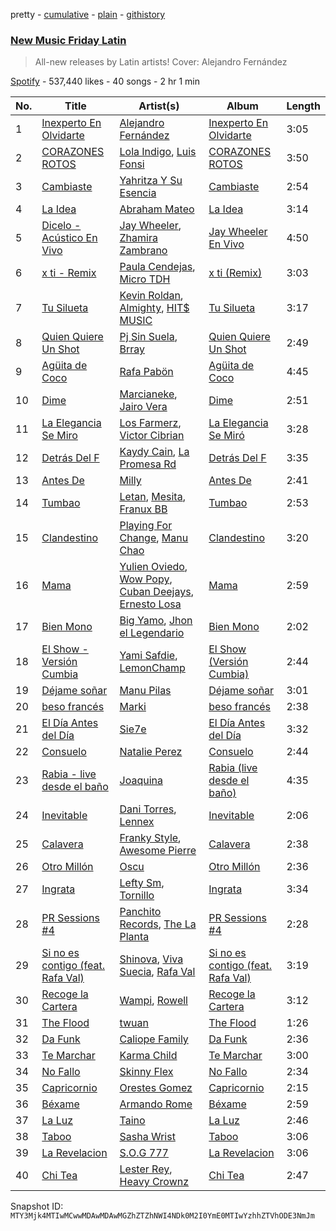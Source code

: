 pretty - [cumulative](/playlists/cumulative/37i9dQZF1DX1hVRardJ30X.md) - [plain](/playlists/plain/37i9dQZF1DX1hVRardJ30X) - [githistory](https://github.githistory.xyz/mackorone/spotify-playlist-archive/blob/main/playlists/plain/37i9dQZF1DX1hVRardJ30X)

### [New Music Friday Latin](https://open.spotify.com/playlist/37i9dQZF1DX1hVRardJ30X)

> All\-new releases by Latin artists! Cover: Alejandro Fernández

[Spotify](https://open.spotify.com/user/spotify) - 537,440 likes - 40 songs - 2 hr 1 min

| No. | Title | Artist(s) | Album | Length |
|---|---|---|---|---|
| 1 | [Inexperto En Olvidarte](https://open.spotify.com/track/1WvNTYRxyodbQ4NPmO9jKZ) | [Alejandro Fernández](https://open.spotify.com/artist/6sq1yF0OZEWA4xoXVKW1L9) | [Inexperto En Olvidarte](https://open.spotify.com/album/4ZBMLo0vXL00kQqp3SeebE) | 3:05 |
| 2 | [CORAZONES ROTOS](https://open.spotify.com/track/7r5QwyDzxyikU1Kbkfz6FM) | [Lola Indigo](https://open.spotify.com/artist/3bvfu2KAve4lPHrhEFDZna), [Luis Fonsi](https://open.spotify.com/artist/4V8Sr092TqfHkfAA5fXXqG) | [CORAZONES ROTOS](https://open.spotify.com/album/28V2AlGwC1tF5Ph9f5WGy4) | 3:50 |
| 3 | [Cambiaste](https://open.spotify.com/track/2ShMj3rcOHAMKuhI7iaJo8) | [Yahritza Y Su Esencia](https://open.spotify.com/artist/51ZSh80McCt7vbqHouzW0A) | [Cambiaste](https://open.spotify.com/album/0fvaFUHPvCuZnkvspk2Uxj) | 2:54 |
| 4 | [La Idea](https://open.spotify.com/track/5hbx6fWt9jt9dWSOHK3uGb) | [Abraham Mateo](https://open.spotify.com/artist/2bxxlINUlcMQQb39K7IopR) | [La Idea](https://open.spotify.com/album/3oM0PBnieCf5JcKbaiTnVU) | 3:14 |
| 5 | [Dicelo \- Acústico En Vivo](https://open.spotify.com/track/3biX23rhu5HGZFzpibmK5h) | [Jay Wheeler](https://open.spotify.com/artist/2cPqdH7XMvwaBJEVjheH8g), [Zhamira Zambrano](https://open.spotify.com/artist/2IdDxiUkjLI0WfypRO1Rh3) | [Jay Wheeler En Vivo](https://open.spotify.com/album/5qq7QrnwC09xndOY2J1HtP) | 4:50 |
| 6 | [x ti \- Remix](https://open.spotify.com/track/6jzTj9ABoY1eGcTBYJDRnx) | [Paula Cendejas](https://open.spotify.com/artist/4EiI7Vls0NB16jLuexzCHC), [Micro TDH](https://open.spotify.com/artist/1aWJsBQa67l72j1VT3D6Ow) | [x ti \(Remix\)](https://open.spotify.com/album/0dzEd2FKyKzQLaVQ95NlvW) | 3:03 |
| 7 | [Tu Silueta](https://open.spotify.com/track/4TJOoYtoaH8mK1blB4wLJx) | [Kevin Roldan](https://open.spotify.com/artist/1RBzGO6Nm3uyhUSxP7EDWO), [Almighty](https://open.spotify.com/artist/6P6GTRTigHBp8ZesNtpCKH), [HIT$ MUSIC](https://open.spotify.com/artist/44ALfmkGESKyMbbRrvw9gT) | [Tu Silueta](https://open.spotify.com/album/5TIRcRu0NyCHbkPw9soAha) | 3:17 |
| 8 | [Quien Quiere Un Shot](https://open.spotify.com/track/5fm8uhOZRgHN2aN36IUs8u) | [Pj Sin Suela](https://open.spotify.com/artist/0AdjzZxHJ4MfbImx2rD0Df), [Brray](https://open.spotify.com/artist/1GKIlPFdcewHtpDVCQ8zmJ) | [Quien Quiere Un Shot](https://open.spotify.com/album/304EX91t2OoKOretJyF53f) | 2:49 |
| 9 | [Agüita de Coco](https://open.spotify.com/track/7bYwfugvGOydvvDc2WlCTR) | [Rafa Pabön](https://open.spotify.com/artist/11YLRSsZA3YVuQQtHXKTlz) | [Agüita de Coco](https://open.spotify.com/album/6nkyzx9ENuXdofwfZhb5ks) | 4:45 |
| 10 | [Dime](https://open.spotify.com/track/2J9H3nKH2LFfR38WdX6Zue) | [Marcianeke](https://open.spotify.com/artist/5XQWXnMwsvuvCPMneXUbsy), [Jairo Vera](https://open.spotify.com/artist/5CAruGjgds3QlF5ICtEnnc) | [Dime](https://open.spotify.com/album/5xeXQ4Y5M2IsECrJCA6PcZ) | 2:51 |
| 11 | [La Elegancia Se Miro](https://open.spotify.com/track/6XJ4CQ5E9c71cTkPHhivAN) | [Los Farmerz](https://open.spotify.com/artist/5aZppZ1lCv3Y09RuunlN1a), [Victor Cibrian](https://open.spotify.com/artist/1iXdpCz3AeLEAvzqeNodt8) | [La Elegancia Se Miró](https://open.spotify.com/album/40uIryLOvhReoMWynEq2GD) | 3:28 |
| 12 | [Detrás Del F](https://open.spotify.com/track/7672oE2TZzSFzcobhavNIi) | [Kaydy Cain](https://open.spotify.com/artist/4nXXIxTneJksvGXrlmX8oA), [La Promesa Rd](https://open.spotify.com/artist/2Dcd9xPRKAq5irKKmXL2VW) | [Detrás Del F](https://open.spotify.com/album/0hyvM42F0bZoyNOyyfYxtJ) | 3:35 |
| 13 | [Antes De](https://open.spotify.com/track/6asa8xTvbCgsf2YF4YO6UU) | [Milly](https://open.spotify.com/artist/7kXCcNRLEnblbTAppPraBp) | [Antes De](https://open.spotify.com/album/4dYSG9PmCrtgXdrMVhNVMz) | 2:41 |
| 14 | [Tumbao](https://open.spotify.com/track/1vgh1s6f4qtY9TDKK8EfyJ) | [Letan](https://open.spotify.com/artist/14LqX7WKEinOwg1VZcM1xE), [Mesita](https://open.spotify.com/artist/2IKdK6PbitvCiXt1t2bPU6), [Franux BB](https://open.spotify.com/artist/1iblTHYdU8q8t8nH4sHl8A) | [Tumbao](https://open.spotify.com/album/63OxWc0DZN46HDFieqieOl) | 2:53 |
| 15 | [Clandestino](https://open.spotify.com/track/6oUh3H2Rsx9WH81VNO9tGz) | [Playing For Change](https://open.spotify.com/artist/645m90txZTycwJGdZTWscc), [Manu Chao](https://open.spotify.com/artist/6wH6iStAh4KIaWfuhf0NYM) | [Clandestino](https://open.spotify.com/album/5yOFyQQIrETtxFLiBd1rqd) | 3:20 |
| 16 | [Mama](https://open.spotify.com/track/445D00Etif3xvwzhopgUQY) | [Yulien Oviedo](https://open.spotify.com/artist/0AglxiiP1X55pczgFkgdC4), [Wow Popy](https://open.spotify.com/artist/6DwZmisccKHHGmMGnCn4yv), [Cuban Deejays](https://open.spotify.com/artist/2aiM1OfMODFLUXaQgEVPK1), [Ernesto Losa](https://open.spotify.com/artist/74nlOfeYl09FVGJdX396zS) | [Mama](https://open.spotify.com/album/6Q1u8cavhMzqsYiNOssfkh) | 2:59 |
| 17 | [Bien Mono](https://open.spotify.com/track/6ICHfX9CrckOKEXvG7DO9j) | [Big Yamo](https://open.spotify.com/artist/1a2HwAlOE2wUPmNisvZxSw), [Jhon el Legendario](https://open.spotify.com/artist/2Ic4hVBCYgQkRVFFQr8oVO) | [Bien Mono](https://open.spotify.com/album/1nVUawconihlRQ8E3nR5lW) | 2:02 |
| 18 | [El Show \- Versión Cumbia](https://open.spotify.com/track/28Ec7cItD1pr4346e4kB5Y) | [Yami Safdie](https://open.spotify.com/artist/4RWJOoYwgF978LOn8Fainp), [LemonChamp](https://open.spotify.com/artist/3Tralte9fDtBGOq8ULPaXn) | [El Show \(Versión Cumbia\)](https://open.spotify.com/album/6ixStXWEa5EK8ZLJF5dOM2) | 2:44 |
| 19 | [Déjame soñar](https://open.spotify.com/track/2gdKvgRLKxcdVwCZ2uzNUi) | [Manu Pilas](https://open.spotify.com/artist/2TJHmhbmT7L3gw2NKyDTHh) | [Déjame soñar](https://open.spotify.com/album/3mPXm1bDyHwUj2Pq9HpnEO) | 3:01 |
| 20 | [beso francés](https://open.spotify.com/track/3i2DjDgANCP3DjG0WxGNG5) | [Marki](https://open.spotify.com/artist/5wspxNfJ40p3YMUrwUaJ8J) | [beso francés](https://open.spotify.com/album/6HQv2j8lOELD9K7s240BwP) | 2:38 |
| 21 | [El Día Antes del Día](https://open.spotify.com/track/18axCHKPFXf34au5APxdIR) | [Sie7e](https://open.spotify.com/artist/11wOrJLuakmQqTuhXXW2xz) | [El Día Antes del Día](https://open.spotify.com/album/5UqN58jW4i5hndRBlmcXAg) | 3:32 |
| 22 | [Consuelo](https://open.spotify.com/track/4T6Zp5YivNaBc63lxDw25i) | [Natalie Perez](https://open.spotify.com/artist/1Y99HOeRzRc27my6NJE3rE) | [Consuelo](https://open.spotify.com/album/1N6xTNae8l8OefNXZttihO) | 2:44 |
| 23 | [Rabia \- live desde el baño](https://open.spotify.com/track/6q95mECCjlhtEDU8RTEQXE) | [Joaquina](https://open.spotify.com/artist/081F5qgtVMfcHZKDY1IEa0) | [Rabia \(live desde el baño\)](https://open.spotify.com/album/1tOcozkhnsQK5WUmsmCfEP) | 4:35 |
| 24 | [Inevitable](https://open.spotify.com/track/4uo1iT4uJGQuFkRg4u6pxy) | [Dani Torres](https://open.spotify.com/artist/3FCbl6b1JHLfVADjqG7iP5), [Lennex](https://open.spotify.com/artist/6RkIbkZ0l0eVN3SGqr1aHy) | [Inevitable](https://open.spotify.com/album/2zXK4ehjncv8rG32D2aYVG) | 2:06 |
| 25 | [Calavera](https://open.spotify.com/track/65MY5BBpK8DVDiXe5XmQm0) | [Franky Style](https://open.spotify.com/artist/1cLDC1abeY1jIY5AX2Rtbx), [Awesome Pierre](https://open.spotify.com/artist/7FWtti4FgQOvxvoB2Ycmmh) | [Calavera](https://open.spotify.com/album/5LJohchCwSt9WdEF7H2A9K) | 2:38 |
| 26 | [Otro Millón](https://open.spotify.com/track/2j0CA3TrxQ78vAVMTBdcNV) | [Oscu](https://open.spotify.com/artist/5iDqEobZRSTiBSAk6jLp4A) | [Otro Millón](https://open.spotify.com/album/0CNz1mTF0VWhhUdPF2ZEHf) | 2:36 |
| 27 | [Ingrata](https://open.spotify.com/track/14Z6lwzx8eYwEpkzel6ldV) | [Lefty Sm](https://open.spotify.com/artist/6eXHRfK9Ad3IpMpSAqvcDf), [Tornillo](https://open.spotify.com/artist/5OGraDcSkO4oTWthkm77WL) | [Ingrata](https://open.spotify.com/album/6SNEqAhkOIaXgEeQEhrA9b) | 3:34 |
| 28 | [PR Sessions \#4](https://open.spotify.com/track/6dYUROj5Z5EV6PNOPUprhF) | [Panchito Records](https://open.spotify.com/artist/6U1nvY2YuhmVZ96Af8K6qb), [The La Planta](https://open.spotify.com/artist/4oZolC0sCwCAKqsNXfRlVS) | [PR Sessions \#4](https://open.spotify.com/album/4Ru3IxuOccecbtIEvDxMEF) | 2:28 |
| 29 | [Si no es contigo \(feat\. Rafa Val\)](https://open.spotify.com/track/2daEY7bqARD03KqUxRNdRn) | [Shinova](https://open.spotify.com/artist/6rRTrEHzGSDqhmFJQrNFMO), [Viva Suecia](https://open.spotify.com/artist/57s0ep3eNSg81D7ZxiuHbC), [Rafa Val](https://open.spotify.com/artist/7bEns7IOYnUg5lRDk74F3F) | [Si no es contigo \(feat\. Rafa Val\)](https://open.spotify.com/album/0qE1KDzIhHwsTho0bZZ0SA) | 3:19 |
| 30 | [Recoge la Cartera](https://open.spotify.com/track/3z2npDY9CJR339i0i63xbv) | [Wampi](https://open.spotify.com/artist/31BgFzpxI5OFoq7R5xjtwf), [Rowell](https://open.spotify.com/artist/1escdL5681pH8ocFKdrec4) | [Recoge la Cartera](https://open.spotify.com/album/5sUhNy9Bzk6ou0p2xhtwll) | 3:12 |
| 31 | [The Flood](https://open.spotify.com/track/5jFfjWfENzzi93F7StNTig) | [twuan](https://open.spotify.com/artist/5T0wPeBVC0F7uEbIr8JKE5) | [The Flood](https://open.spotify.com/album/7hKM038Ryy8bjAwkd8vTJQ) | 1:26 |
| 32 | [Da Funk](https://open.spotify.com/track/3y5hMwMAne5VD8635DBpj0) | [Caliope Family](https://open.spotify.com/artist/3yF4Lj2Sl3QkKQNQwtYya6) | [Da Funk](https://open.spotify.com/album/1RkDdrEwwERzb4bvTAYalH) | 2:36 |
| 33 | [Te Marchar](https://open.spotify.com/track/6INdWhk0oJqeVLZQiTwpIx) | [Karma Child](https://open.spotify.com/artist/4BThBqcTzRGFRvbddMykk7) | [Te Marchar](https://open.spotify.com/album/6F7DYs7EZRgEg3fUOuvVSN) | 3:00 |
| 34 | [No Fallo](https://open.spotify.com/track/1MmoNHuIEEbDnYTnMgcxrB) | [Skinny Flex](https://open.spotify.com/artist/4FhC69hLxEcpLUaC08ityW) | [No Fallo](https://open.spotify.com/album/5xEjgf9bcS35gY5gbBHkrk) | 2:34 |
| 35 | [Capricornio](https://open.spotify.com/track/4HbVVzKBRutDu8rDYnipuW) | [Orestes Gomez](https://open.spotify.com/artist/6XToOxid134FKnslBTQZW1) | [Capricornio](https://open.spotify.com/album/1KD9Am0LpKXnwMHEzCV6hq) | 2:15 |
| 36 | [Béxame](https://open.spotify.com/track/0kazBpcB2l7QkKv5ZGkJ6a) | [Armando Rome](https://open.spotify.com/artist/37ESer0UCM9ttxakxPWr9a) | [Béxame](https://open.spotify.com/album/41wDoWVsj84XuEXpkBNU4y) | 2:59 |
| 37 | [La Luz](https://open.spotify.com/track/3oUn1sqlF9oQJLgVqjI7yU) | [Taino](https://open.spotify.com/artist/3dx2T1ppxx6OgzzNS2n0jE) | [La Luz](https://open.spotify.com/album/4StmdKVErU6J7nma9s4bVT) | 2:46 |
| 38 | [Taboo](https://open.spotify.com/track/2NtfmLb8D41CDiUDSoDnd8) | [Sasha Wrist](https://open.spotify.com/artist/3h4yzDa8Uj4ZplkApbgFAD) | [Taboo](https://open.spotify.com/album/143IsGTTxHRWmRXsnC3nw5) | 3:06 |
| 39 | [La Revelacion](https://open.spotify.com/track/4ViP0h8gKPjGnS1A3yPd4M) | [S.O.G 777](https://open.spotify.com/artist/0t7SUwSGnPVsksqOg0kqj5) | [La Revelacion](https://open.spotify.com/album/5rB5NI40ZPjmsfzAxbt62Z) | 3:06 |
| 40 | [Chi Tea](https://open.spotify.com/track/7v8mHaVHtA6ogy0EIs5TeV) | [Lester Rey](https://open.spotify.com/artist/0Kt2xRaH0rACP4TClZlEKk), [Heavy Crownz](https://open.spotify.com/artist/0DTvRvWAaKWMFwC2Za2fTU) | [Chi Tea](https://open.spotify.com/album/5SIJxPsL5R9oAFpOl2At8I) | 2:47 |

Snapshot ID: `MTY3Mjk4MTIwMCwwMDAwMDAwMGZhZTZhNWI4NDk0M2I0YmE0MTIwYzhhZTVhODE3NmJm`
